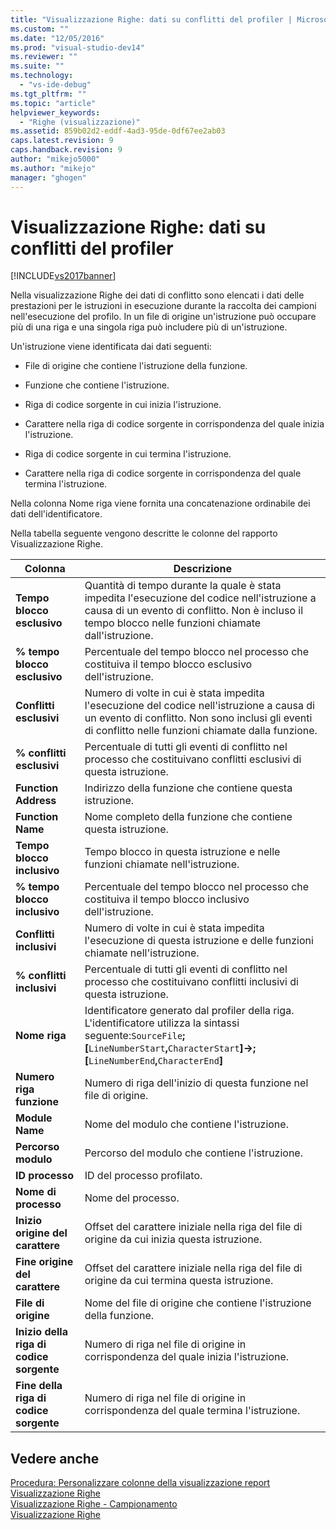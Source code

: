 ```yaml
---
title: "Visualizzazione Righe: dati su conflitti del profiler | Microsoft Docs"
ms.custom: ""
ms.date: "12/05/2016"
ms.prod: "visual-studio-dev14"
ms.reviewer: ""
ms.suite: ""
ms.technology: 
  - "vs-ide-debug"
ms.tgt_pltfrm: ""
ms.topic: "article"
helpviewer_keywords: 
  - "Righe (visualizzazione)"
ms.assetid: 859b02d2-eddf-4ad3-95de-0df67ee2ab03
caps.latest.revision: 9
caps.handback.revision: 9
author: "mikejo5000"
ms.author: "mikejo"
manager: "ghogen"
---
```

# Visualizzazione Righe: dati su conflitti del profiler
[!INCLUDE[vs2017banner](../code-quality/includes/vs2017banner.md)]

Nella visualizzazione Righe dei dati di conflitto sono elencati i dati delle prestazioni per le istruzioni in esecuzione durante la raccolta dei campioni nell'esecuzione del profilo.  In un file di origine un'istruzione può occupare più di una riga e una singola riga può includere più di un'istruzione.  
  
 Un'istruzione viene identificata dai dati seguenti:  
  
-   File di origine che contiene l'istruzione della funzione.  
  
-   Funzione che contiene l'istruzione.  
  
-   Riga di codice sorgente in cui inizia l'istruzione.  
  
-   Carattere nella riga di codice sorgente in corrispondenza del quale inizia l'istruzione.  
  
-   Riga di codice sorgente in cui termina l'istruzione.  
  
-   Carattere nella riga di codice sorgente in corrispondenza del quale termina l'istruzione.  
  
 Nella colonna Nome riga viene fornita una concatenazione ordinabile dei dati dell'identificatore.  
  
 Nella tabella seguente vengono descritte le colonne del rapporto Visualizzazione Righe.  
  
|Colonna|Descrizione|  
|-------------|-----------------|  
|**Tempo blocco esclusivo**|Quantità di tempo durante la quale è stata impedita l'esecuzione del codice nell'istruzione a causa di un evento di conflitto.  Non è incluso il tempo blocco nelle funzioni chiamate dall'istruzione.|  
|**% tempo blocco esclusivo**|Percentuale del tempo blocco nel processo che costituiva il tempo blocco esclusivo dell'istruzione.|  
|**Conflitti esclusivi**|Numero di volte in cui è stata impedita l'esecuzione del codice nell'istruzione a causa di un evento di conflitto.  Non sono inclusi gli eventi di conflitto nelle funzioni chiamate dalla funzione.|  
|**% conflitti esclusivi**|Percentuale di tutti gli eventi di conflitto nel processo che costituivano conflitti esclusivi di questa istruzione.|  
|**Function Address**|Indirizzo della funzione che contiene questa istruzione.|  
|**Function Name**|Nome completo della funzione che contiene questa istruzione.|  
|**Tempo blocco inclusivo**|Tempo blocco in questa istruzione e nelle funzioni chiamate nell'istruzione.|  
|**% tempo blocco inclusivo**|Percentuale del tempo blocco nel processo che costituiva il tempo blocco inclusivo dell'istruzione.|  
|**Conflitti inclusivi**|Numero di volte in cui è stata impedita l'esecuzione di questa istruzione e delle funzioni chiamate nell'istruzione.|  
|**% conflitti inclusivi**|Percentuale di tutti gli eventi di conflitto nel processo che costituivano conflitti inclusivi di questa istruzione.|  
|**Nome riga**|Identificatore generato dal profiler della riga.  L'identificatore utilizza la sintassi seguente:`SourceFile`**;\[**`LineNumberStart`**,**`CharacterStart`**\]\-\>;\[**`LineNumberEnd`**,**`CharacterEnd`**\]**|  
|**Numero riga funzione**|Numero di riga dell'inizio di questa funzione nel file di origine.|  
|**Module Name**|Nome del modulo che contiene l'istruzione.|  
|**Percorso modulo**|Percorso del modulo che contiene l'istruzione.|  
|**ID processo**|ID del processo profilato.|  
|**Nome di processo**|Nome del processo.|  
|**Inizio origine del carattere**|Offset del carattere iniziale nella riga del file di origine da cui inizia questa istruzione.|  
|**Fine origine del carattere**|Offset del carattere iniziale nella riga del file di origine da cui termina questa istruzione.|  
|**File di origine**|Nome del file di origine che contiene l'istruzione della funzione.|  
|**Inizio della riga di codice sorgente**|Numero di riga nel file di origine in corrispondenza del quale inizia l'istruzione.|  
|**Fine della riga di codice sorgente**|Numero di riga nel file di origine in corrispondenza del quale termina l'istruzione.|  
  
## Vedere anche  
 [Procedura: Personalizzare colonne della visualizzazione report](../profiling/how-to-customize-report-view-columns.md)   
 [Visualizzazione Righe](../profiling/lines-view.md)   
 [Visualizzazione Righe \- Campionamento](../profiling/lines-view-dotnet-memory-sampling-data.md)   
 [Visualizzazione Righe](../profiling/lines-view-sampling-data.md)